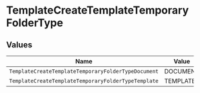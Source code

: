 # TemplateCreateTemplateTemporaryFolderType


## Values

| Name                                                | Value                                               |
| --------------------------------------------------- | --------------------------------------------------- |
| `TemplateCreateTemplateTemporaryFolderTypeDocument` | DOCUMENT                                            |
| `TemplateCreateTemplateTemporaryFolderTypeTemplate` | TEMPLATE                                            |
